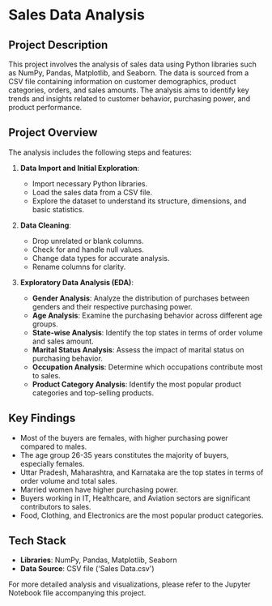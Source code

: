 # Sales Data Analysis

## Project Description
This project involves the analysis of sales data using Python libraries such as NumPy, Pandas, Matplotlib, and Seaborn. The data is sourced from a CSV file containing information on customer demographics, product categories, orders, and sales amounts. The analysis aims to identify key trends and insights related to customer behavior, purchasing power, and product performance.

## Project Overview
The analysis includes the following steps and features:

1. **Data Import and Initial Exploration**: 
   - Import necessary Python libraries.
   - Load the sales data from a CSV file.
   - Explore the dataset to understand its structure, dimensions, and basic statistics.

2. **Data Cleaning**: 
   - Drop unrelated or blank columns.
   - Check for and handle null values.
   - Change data types for accurate analysis.
   - Rename columns for clarity.

3. **Exploratory Data Analysis (EDA)**:
   - **Gender Analysis**: Analyze the distribution of purchases between genders and their respective purchasing power.
   - **Age Analysis**: Examine the purchasing behavior across different age groups.
   - **State-wise Analysis**: Identify the top states in terms of order volume and sales amount.
   - **Marital Status Analysis**: Assess the impact of marital status on purchasing behavior.
   - **Occupation Analysis**: Determine which occupations contribute most to sales.
   - **Product Category Analysis**: Identify the most popular product categories and top-selling products.

## Key Findings
- Most of the buyers are females, with higher purchasing power compared to males.
- The age group 26-35 years constitutes the majority of buyers, especially females.
- Uttar Pradesh, Maharashtra, and Karnataka are the top states in terms of order volume and total sales.
- Married women have higher purchasing power.
- Buyers working in IT, Healthcare, and Aviation sectors are significant contributors to sales.
- Food, Clothing, and Electronics are the most popular product categories.

## Tech Stack
- **Libraries**: NumPy, Pandas, Matplotlib, Seaborn
- **Data Source**: CSV file ('Sales Data.csv')

For more detailed analysis and visualizations, please refer to the Jupyter Notebook file accompanying this project.
